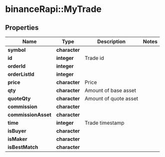 # binanceRapi::MyTrade


## Properties
Name | Type | Description | Notes
------------ | ------------- | ------------- | -------------
**symbol** | **character** |  | 
**id** | **integer** | Trade id | 
**orderId** | **integer** |  | 
**orderListId** | **integer** |  | 
**price** | **character** | Price | 
**qty** | **character** | Amount of base asset | 
**quoteQty** | **character** | Amount of quote asset | 
**commission** | **character** |  | 
**commissionAsset** | **character** |  | 
**time** | **integer** | Trade timestamp | 
**isBuyer** | **character** |  | 
**isMaker** | **character** |  | 
**isBestMatch** | **character** |  | 


